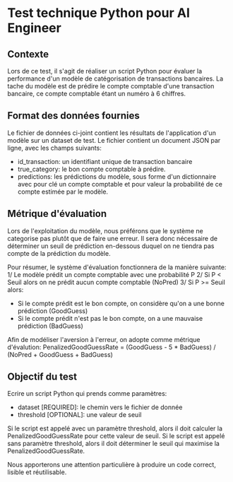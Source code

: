 # Test technique Python pour AI Engineer

## Contexte

Lors de ce test, il s'agit de réaliser un script Python pour évaluer la performance d'un modèle de catégorisation de transactions bancaires.
La tache du modèle est de prédire le compte comptable d'une transaction bancaire, ce compte comptable étant un numéro à 6 chiffres.

## Format des données fournies

Le fichier de données ci-joint contient les résultats de l'application d'un modèle sur un dataset de test. Le fichier contient un document JSON par ligne, avec les champs suivants:
- id_transaction: un identifiant unique de transaction bancaire
- true_category: le bon compte comptable à prédire.
- predictions: les prédictions du modèle, sous forme d'un dictionnaire avec pour clé un compte comptable et pour valeur la probabilité de ce compte estimée par le modèle.

## Métrique d'évaluation

Lors de l'exploitation du modèle, nous préférons que le système ne categorise pas plutôt que de faire une erreur. Il sera donc nécessaire de déterminer un seuil de prédiction en-dessous duquel on ne tiendra pas compte de la prédiction du modèle.

Pour résumer, le système d'évaluation fonctionnera de la manière suivante:
1/ Le modèle prédit un compte comptable avec une probabilité P
2/ Si P < Seuil alors on ne prédit aucun compte comptable (NoPred)
3/ Si P >= Seuil alors:
  - Si le compte prédit est le bon compte, on considère qu'on a une bonne prédiction (GoodGuess)
  - Si le compte prédit n'est pas le bon compte, on a une mauvaise prédiction (BadGuess)

Afin de modéliser l'aversion à l'erreur, on adopte comme métrique d'évalution:
PenalizedGoodGuessRate = (GoodGuess - 5 * BadGuess) / (NoPred + GoodGuess + BadGuess)


## Objectif du test

Ecrire un script Python qui prends comme paramètres:
- dataset [REQUIRED]: le chemin vers le fichier de donnée
- threshold [OPTIONAL]: une valeur de seuil

Si le script est appelé avec un paramètre threshold, alors il doit calculer la PenalizedGoodGuessRate pour cette valeur de seuil.
Si le script est appelé sans paramètre threshold, alors il doit déterminer le seuil qui maximise la PenalizedGoodGuessRate.

Nous apporterons une attention particulière à produire un code correct, lisible et réutilisable.
